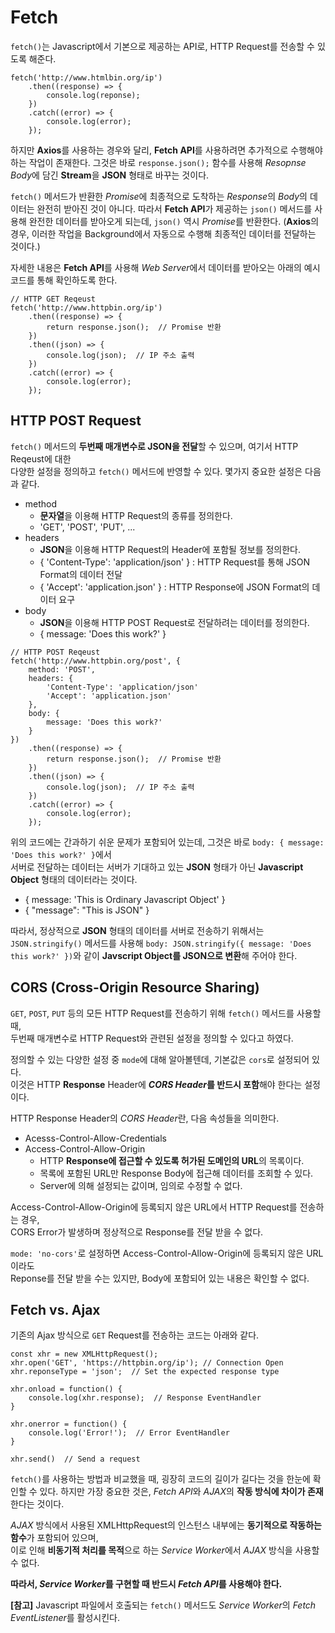 # Fetch

`fetch()`는 Javascript에서 기본으로 제공하는 API로, HTTP Request를 전송할 수 있도록 해준다.  

```
fetch('http://www.htmlbin.org/ip')
    .then((response) => {
        console.log(reponse);
    })
    .catch((error) => {
        console.log(error);
    });
```

하지만 **Axios**를 사용하는 경우와 달리, **Fetch API**를 사용하려면 추가적으로 수행해야 하는 작업이 존재한다.
그것은 바로 ```response.json();``` 함수를 사용해 *Resopnse Body*에 담긴 **Stream**을 **JSON** 형태로 바꾸는 것이다.

`fetch()` 메서드가 반환한 *Promise*에 최종적으로 도착하는 *Response*의 *Body*의 데이터는 완전히 받아진 것이 아니다.
따라서 **Fetch API**가 제공하는 `json()` 메서드를 사용해 완전한 데이터를 받아오게 되는데, `json()` 역시 *Promise*를 반환한다.
(**Axios**의 경우, 이러한 작업을 Background에서 자동으로 수행해 최종적인 데이터를 전달하는 것이다.)

자세한 내용은 **Fetch API**를 사용해 *Web Server*에서 데이터를 받아오는 아래의 예시 코드를 통해 확인하도록 한다. 

```
// HTTP GET Reqeust
fetch('http://www.httpbin.org/ip')
    .then((response) => {
        return response.json();  // Promise 반환
    })
    .then((json) => {
        console.log(json);  // IP 주소 출력
    })
    .catch((error) => {
        console.log(error);
    });
```

## HTTP POST Request


`fetch()` 메서드의 **두번째 매개변수로 JSON을 전달**할 수 있으며, 여기서 HTTP Reqeust에 대한  
다양한 설정을 정의하고 `fetch()` 메서드에 반영할 수 있다. 몇가지 중요한 설정은 다음과 같다.

- method
    - **문자열**을 이용해 HTTP Request의 종류를 정의한다.
    - 'GET', 'POST', 'PUT', ...
- headers
    - **JSON**을 이용해 HTTP Request의 Header에 포함될 정보를 정의한다.
    - { 'Content-Type': 'application/json' } : HTTP Request를 통해 JSON Format의 데이터 전달
    - { 'Accept': 'application.json' } : HTTP Response에 JSON Format의 데이터 요구
- body
    - **JSON**을 이용해 HTTP POST Request로 전달하려는 데이터를 정의한다.
    - { message: 'Does this work?' }


```
// HTTP POST Reqeust
fetch('http://www.httpbin.org/post', {
    method: 'POST',
    headers: {     
        'Content-Type': 'application/json'           
        'Accept': 'application.json'
    },
    body: {
        message: 'Does this work?'
    }
})
    .then((response) => {
        return response.json();  // Promise 반환
    })
    .then((json) => {
        console.log(json);  // IP 주소 출력
    })
    .catch((error) => {
        console.log(error);
    });
```

위의 코드에는 간과하기 쉬운 문제가 포함되어 있는데, 그것은 바로 `body: { message: 'Does this work?' }`에서  
서버로 전달하는 데이터는 서버가 기대하고 있는 **JSON** 형태가 아닌 **Javascript Object** 형태의 데이터라는 것이다. 

- { message: 'This is Ordinary Javascript Object' }
- { "message": "This is JSON" }

따라서, 정상적으로 **JSON** 형태의 데이터를 서버로 전송하기 위해서는 `JSON.stringify()` 메서드를 사용해
`body: JSON.stringify({ message: 'Does this work?' })`와 같이 **Javscript Object를 JSON으로 변환**해 주어야 한다.


## CORS (Cross-Origin Resource Sharing)

`GET`, `POST`, `PUT` 등의 모든 HTTP Request를 전송하기 위해 `fetch()` 메서드를 사용할 때,  
두번째 매개변수로 HTTP Request와 관련된 설정을 정의할 수 있다고 하였다. 

정의할 수 있는 다양한 설정 중 `mode`에 대해 알아볼텐데, 기본값은 `cors`로 설정되어 있다.  
이것은 HTTP **Response** Header에 ***CORS Header*를 반드시 포함**해야 한다는 설정이다.

HTTP Response Header의 *CORS Header*란, 다음 속성들을 의미한다.
- Acesss-Control-Allow-Credentials
- Access-Control-Allow-Origin
    - HTTP **Response에 접근할 수 있도록 허가된 도메인의 URL**의 목록이다.
    - 목록에 포함된 URL만 Response Body에 접근해 데이터를 조회할 수 있다.
    - Server에 의해 설정되는 값이며, 임의로 수정할 수 없다.

Access-Control-Allow-Origin에 등록되지 않은 URL에서 HTTP Request를 전송하는 경우,  
CORS Error가 발생하며 정상적으로 Response를 전달 받을 수 없다.

`mode: 'no-cors'`로 설정하면 Access-Control-Allow-Origin에 등록되지 않은 URL이라도  
Reponse를 전달 받을 수는 있지만, Body에 포함되어 있는 내용은 확인할 수 없다.


## Fetch vs. Ajax

기존의 Ajax 방식으로 `GET` Request를 전송하는 코드는 아래와 같다.

```
const xhr = new XMLHttpRequest();
xhr.open('GET', 'https://httpbin.org/ip'); // Connection Open
xhr.reponseType = 'json';  // Set the expected response type

xhr.onload = function() {
    console.log(xhr.response);  // Response EventHandler 
}

xhr.onerror = function() {
    console.log('Error!');  // Error EventHandler
}

xhr.send()  // Send a request
```

`fetch()`를 사용하는 방법과 비교했을 때, 굉장히 코드의 길이가 길다는 것을 한눈에 확인할 수 있다.
하지만 가장 중요한 것은, *Fetch API*와 *AJAX*의 **작동 방식에 차이가 존재**한다는 것이다.

*AJAX* 방식에서 사용된 XMLHttpRequest의 인스턴스 내부에는 **동기적으로 작동하는 함수**가 포함되어 있으며,  
이로 인해 **비동기적 처리를 목적**으로 하는 *Service Worker*에서 *AJAX* 방식을 사용할 수 없다.

**따라서, *Service Worker*를 구현할 때 반드시 *Fetch API*를 사용해야 한다.**

**[참고]** Javascript 파일에서 호출되는 `fetch()` 메서드도 *Service Worker*의 *Fetch EventListener*를 활성시킨다.